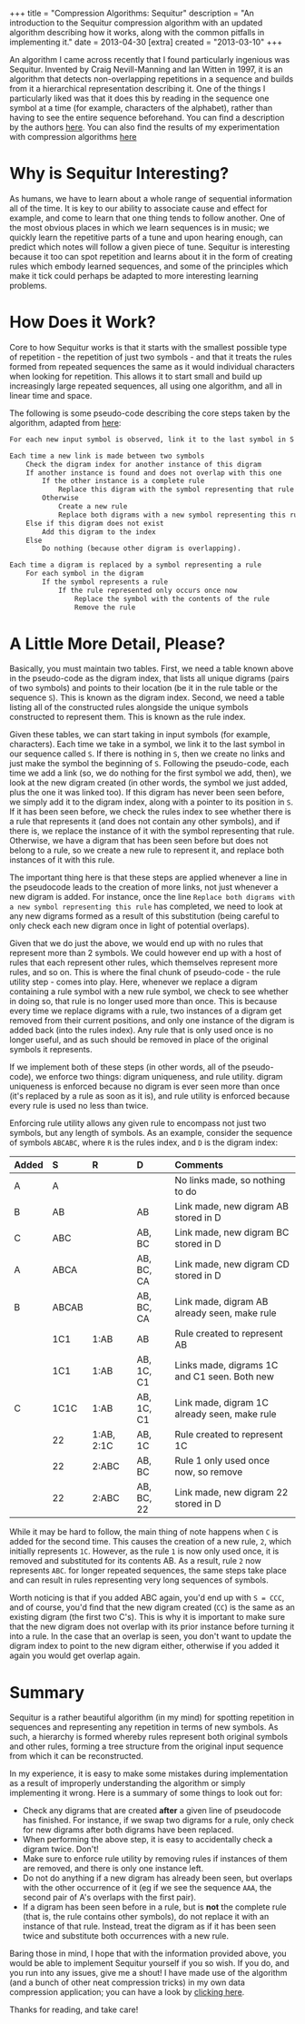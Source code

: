 +++
title = "Compression Algorithms: Sequitur"
description = "An introduction to the Sequitur compression algorithm with an updated algorithm describing how it works, along with the common pitfalls in implementing it."
date = 2013-04-30
[extra]
created = "2013-03-10"
+++

An algorithm I came across recently that I found particularly ingenious was Sequitur. Invented by Craig Nevill-Manning and Ian Witten in 1997, it is an algorithm that detects non-overlapping repetitions in a sequence and builds from it a hierarchical representation describing it. One of the things I particularly liked was that it does this by reading in the sequence one symbol at a time (for example, characters of the alphabet), rather than having to see the entire sequence beforehand. You can find a description by the authors [here][sequitur.info]. You can also find the results of my experimentation with compression algorithms [here][my-algorithm]

# Why is Sequitur Interesting?

As humans, we have to learn about a whole range of sequential information all of the time. It is key to our ability to associate cause and effect for example, and come to learn that one thing tends to follow another. One of the most obvious places in which we learn sequences is in music; we quickly learn the repetitive parts of a tune and upon hearing enough, can predict which notes will follow a given piece of tune. Sequitur is interesting because it too can spot repetition and learns about it in the form of creating rules which embody learned sequences, and some of the principles which make it tick could perhaps be adapted to more interesting learning problems.

# How Does it Work?

Core to how Sequitur works is that it starts with the smallest possible type of repetition - the repetition of just two symbols - and that it treats the rules formed from repeated sequences the same as it would individual characters when looking for repetition. This allows it to start small and build up increasingly large repeated sequences, all using one algorithm, and all in linear time and space.

The following is some pseudo-code describing the core steps taken by the algorithm, adapted from [here][sequitur.info]:

```txt
For each new input symbol is observed, link it to the last symbol in S

Each time a new link is made between two symbols
    Check the digram index for another instance of this digram
    If another instance is found and does not overlap with this one
        If the other instance is a complete rule
            Replace this digram with the symbol representing that rule
        Otherwise
            Create a new rule
            Replace both digrams with a new symbol representing this rule
    Else if this digram does not exist
        Add this digram to the index
    Else
        Do nothing (because other digram is overlapping).

Each time a digram is replaced by a symbol representing a rule
    For each symbol in the digram
        If the symbol represents a rule
            If the rule represented only occurs once now
                Replace the symbol with the contents of the rule
                Remove the rule
```

# A Little More Detail, Please?

Basically, you must maintain two tables. First, we need a table known above in the pseudo-code as the digram index, that lists all unique digrams (pairs of two symbols) and points to their location (be it in the rule table or the sequence `S`). This is known as the digram index. Second, we need a table listing all of the constructed rules alongside the unique symbols constructed to represent them. This is known as the rule index.

Given these tables, we can start taking in input symbols (for example, characters). Each time we take in a symbol, we link it to the last symbol in our sequence called `S`. If there is nothing in `S`, then we create no links and just make the symbol the beginning of `S`. Following the pseudo-code, each time we add a link (so, we do nothing for the first symbol we add, then), we look at the new digram created (in other words, the symbol we just added, plus the one it was linked too). If this digram has never been seen before, we simply add it to the digram index, along with a pointer to its position in `S`. If it has been seen before, we check the rules index to see whether there is a rule that represents it (and does not contain any other symbols), and if there is, we replace the instance of it with the symbol representing that rule. Otherwise, we have a digram that has been seen before but does not belong to a rule, so we create a new rule to represent it, and replace both instances of it with this rule.

The important thing here is that these steps are applied whenever a line in the pseudocode leads to the creation of more links, not just whenever a new digram is added. For instance, once the line `Replace both digrams with a new symbol representing this rule` has completed, we need to look at any new digrams formed as a result of this substitution (being careful to only check each new digram once in light of potential overlaps).

Given that we do just the above, we would end up with no rules that represent more than 2 symbols. We could however end up with a host of rules that each represent other rules, which themselves represent more rules, and so on. This is where the final chunk of pseudo-code - the rule utility step - comes into play. Here, whenever we replace a digram containing a rule symbol with a new rule symbol, we check to see whether in doing so, that rule is no longer used more than once. This is because every time we replace digrams with a rule, two instances of a digram get removed from their current positions, and only one instance of the digram is added back (into the rules index). Any rule that is only used once is no longer useful, and as such should be removed in place of the original symbols it represents.

If we implement both of these steps (in other words, all of the pseudo-code), we enforce two things: digram uniqueness, and rule utility. digram uniqueness is enforced because no digram is ever seen more than once (it's replaced by a rule as soon as it is), and rule utility is enforced because every rule is used no less than twice.

Enforcing rule utility allows any given rule to encompass not just two symbols, but any length of symbols. As an example, consider the sequence of symbols `ABCABC`, where `R` is the rules index, and `D` is the digram index:

Added  | S         | R          | D             | Comments
:------|:----------|:-----------|:--------------|:--------
| A    | A         |            |               | No links made, so nothing to do
| B    | AB        |            | AB            | Link made, new digram AB stored in D
| C    | ABC       |            | AB, BC        | Link made, new digram BC stored in D
| A    | ABCA      |            | AB, BC, CA    | Link made, new digram CD stored in D
| B    | ABCAB     |            | AB, BC, CA    | Link made, digram AB already seen, make rule
|      | 1C1       | 1:AB       | AB            | Rule created to represent AB
|      | 1C1       | 1:AB       | AB, 1C, C1    | Links made, digrams 1C and C1 seen. Both new
| C    | 1C1C      | 1:AB       | AB, 1C, C1    | Link made, digram 1C already seen, make rule
|      | 22        | 1:AB, 2:1C | AB, 1C        | Rule created to represent 1C
|      | 22        | 2:ABC      | AB, BC        | Rule 1 only used once now, so remove
|      | 22        | 2:ABC      | AB, BC, 22    | Link made, new digram 22 stored in D

While it may be hard to follow, the main thing of note happens when `C` is added for the second time. This causes the creation of a new rule, `2`, which initially represents `1C`. However, as the rule `1` is now only used once, it is removed and substituted for its contents AB. As a result, rule `2` now represents `ABC`. for longer repeated sequences, the same steps take place and can result in rules representing very long sequences of symbols.

Worth noticing is that if you added ABC again, you'd end up with `S = CCC`, and of course, you'd find that the new digram created (`CC`) is the same as an existing digram (the first two C's). This is why it is important to make sure that the new digram does not overlap with its prior instance before turning it into a rule. In the case that an overlap is seen, you don't want to update the digram index to point to the new digram either, otherwise if you added it again you would get overlap again.

# Summary

Sequitur is a rather beautiful algorithm (in my mind) for spotting repetition in sequences and representing any repetition in terms of new symbols. As such, a hierarchy is formed whereby rules represent both original symbols and other rules, forming a tree structure from the original input sequence from which it can be reconstructed.

In my experience, it is easy to make some mistakes during implementation as a result of improperly understanding the algorithm or simply implementing it wrong. Here is a summary of some things to look out for:

- Check any digrams that are created **after** a given line of pseudocode has finished. For instance, if we swap two digrams for a rule, only check for new digrams after both digrams have been replaced.
- When performing the above step, it is easy to accidentally check a digram twice. Don't!
- Make sure to enforce rule utility by removing rules if instances of them are removed, and there is only one instance left.
- Do not do anything if a new digram has already been seen, but overlaps with the other occurrence of it (eg if we see the sequence `AAA`, the second pair of A's overlaps with the first pair).
- If a digram has been seen before in a rule, but is __not__ the complete rule (that is, the rule contains other symbols), do not replace it with an instance of that rule. Instead, treat the digram as if it has been seen twice and substitute both occurrences with a new rule.

Baring those in mind, I hope that with the information provided above, you would be able to implement Sequitur yourself if you so wish. If you do, and you run into any issues, give me a shout! I have made use of the algorithm (and a bunch of other neat compression tricks) in my own data compression application; you can have a look by [clicking here][my-algorithm].

Thanks for reading, and take care!


[sequitur.info]: http://sequitur.info/jair/
[my-algorithm]: https://jsdw.github.io/js-compression-machine/
